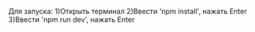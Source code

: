 Для запуска:
1)Открыть терминал
2)Ввести 'npm install', нажать Enter
3)Ввести 'npm run dev', нажать Enter
